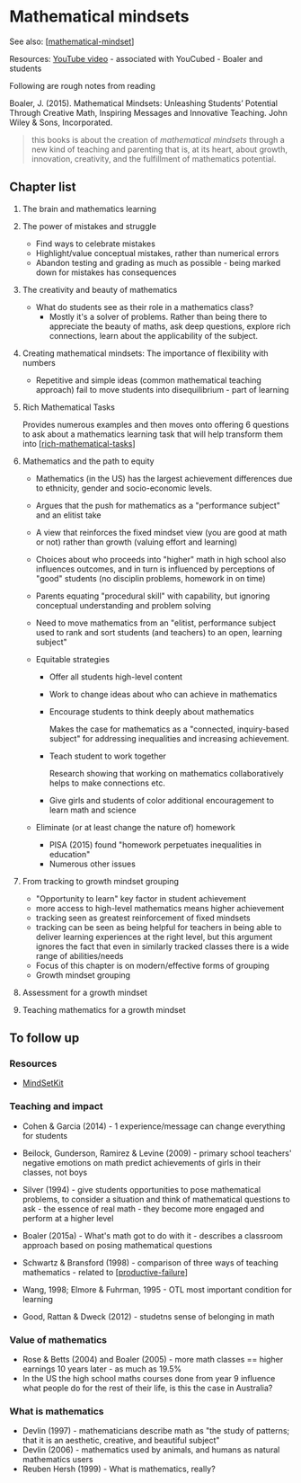 # Mathematical mindsets

See also: [[mathematical-mindset]]

Resources: [YouTube video](https://www.youtube.com/watch?v=bxrPy1fjVU4&t=472s) - associated with YouCubed - Boaler and students

Following are rough notes from reading 

Boaler, J. (2015). Mathematical Mindsets: Unleashing Students’ Potential Through Creative Math, Inspiring Messages and Innovative Teaching. John Wiley & Sons, Incorporated.

> this books is about the creation of _mathematical mindsets_ through a new kind of teaching and parenting that is, at its heart, about growth, innovation, creativity, and the fulfillment of mathematics potential.

## Chapter list

1. The brain and mathematics learning
2. The power of mistakes and struggle

    - Find ways to celebrate mistakes
    - Highlight/value conceptual mistakes, rather than numerical errors
    - Abandon testing and grading as much as possible - being marked down for mistakes has consequences
3. The creativity and beauty of mathematics

    - What do students see as their role in a mathematics class?
        - Mostly it's a solver of problems.  Rather than being there to appreciate the beauty of maths, ask deep questions, explore rich connections, learn about the applicability of the subject.
4. Creating mathematical mindsets: The importance of flexibility with numbers

    - Repetitive and simple ideas (common mathematical teaching approach) fail to move students into disequilibrium - part of learning
5. Rich Mathematical Tasks

    Provides numerous examples and then moves onto offering 6 questions to ask about a mathematics learning task that will help transform them into [[rich-mathematical-tasks]]
6. Mathematics and the path to equity

    - Mathematics (in the US) has the largest achievement differences due to ethnicity, gender and socio-economic levels.
    - Argues that the push for mathematics as a "performance subject" and an elitist take
    - A view that reinforces the fixed mindset view (you are good at math or not) rather than growth (valuing effort and learning)
    - Choices about who proceeds into "higher" math in high school also influences outcomes, and in turn is influenced by perceptions of "good" students (no disciplin problems, homework in on time)
    - Parents equating "procedural skill" with capability, but ignoring conceptual understanding and problem solving
    - Need to move mathematics from an "elitist, performance subject used to rank and sort students (and teachers) to an open, learning subject"
    - Equitable strategies
        - Offer all students high-level content
        - Work to change ideas about who can achieve in mathematics
        - Encourage students to think deeply about mathematics

            Makes the case for mathematics as a "connected, inquiry-based subject" for addressing inequalities and increasing achievement.
        - Teach student to work together

            Research showing that working on mathematics collaboratively helps to make connections etc.
        - Give girls and students of color additional encouragement to learn math and science 
    - Eliminate (or at least change the nature of) homework

        - PISA (2015) found "homework perpetuates inequalities in education"
        - Numerous other issues
7. From tracking to growth mindset grouping

    - "Opportunity to learn" key factor in student achievement
    - more access to high-level mathematics means higher achievement
    - tracking seen as greatest reinforcement of fixed mindsets
    - tracking can be seen as being helpful for teachers in being able to deliver learning experiences at the right level, but this argument ignores the fact that even in similarly tracked classes there is a wide range of abilities/needs
    - Focus of this chapter is on modern/effective forms of grouping
    - Growth mindset grouping

8. Assessment for a growth mindset
9. Teaching mathematics for a growth mindset



## To follow up

### Resources

- [MindSetKit](https://www.mindsetkit.org/)

### Teaching and impact

- Cohen & Garcia (2014) - 1 experience/message can change everything for students
- Beilock, Gunderson, Ramirez & Levine (2009) - primary school teachers' negative emotions on math predict achievements of girls in their classes, not boys
- Silver (1994) - give students opportunities to pose mathematical problems, to consider a situation and think of mathematical questions to ask - the essence of real math - they become more engaged and perform at a higher level
- Boaler (2015a) - What's math got to do with it - describes a classroom approach based on posing mathematical questions
- Schwartz & Bransford (1998) - comparison of three ways of teaching mathematics - related to [[productive-failure]]
- Wang, 1998; Elmore & Fuhrman, 1995 - OTL most important condition for learning

- Good, Rattan & Dweck (2012) - studetns sense of belonging in math

### Value of mathematics

- Rose & Betts (2004) and Boaler (2005) - more math classes == higher earnings 10 years later - as much as 19.5%
- In the US the high school maths courses done from year 9 influence what people do for the rest of their life, is this the case in Australia?

### What is mathematics

- Devlin (1997) - mathematicians describe math as "the study of patterns; that it is an aesthetic, creative, and beautiful subject"
- Devlin (2006) - mathematics used by animals, and humans as natural mathematics users
- Reuben Hersh (1999) - What is mathematics, really?



[//begin]: # "Autogenerated link references for markdown compatibility"
[mathematical-mindset]: mathematical-mindset "Mathematical Mindset"
[rich-mathematical-tasks]: rich-mathematical-tasks "Rich mathematical tasks"
[productive-failure]: productive-failure "Productive Failure"
[//end]: # "Autogenerated link references"